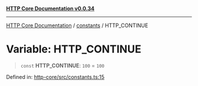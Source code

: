 [**HTTP Core Documentation v0.0.34**](../../README.md)

***

[HTTP Core Documentation](../../modules.md) / [constants](../README.md) / HTTP\_CONTINUE

# Variable: HTTP\_CONTINUE

> `const` **HTTP\_CONTINUE**: `100` = `100`

Defined in: [http-core/src/constants.ts:15](https://github.com/stonemjs/http-core/blob/16d44b2a21e4f4bf5742d6461b8beebcd7cc1d0b/src/constants.ts#L15)
